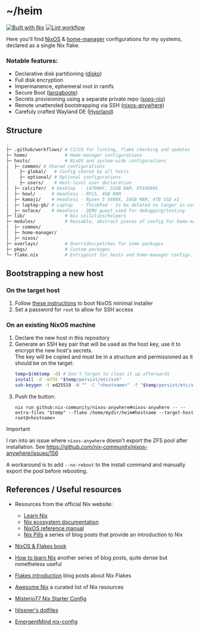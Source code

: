 # ~/heim
[![Built with Nix](https://img.shields.io/badge/Built%20with%20Nix%20and%20%E2%9D%A4%EF%B8%8F-5277C3?logo=nixos&logoColor=FFFFFF)](https://builtwithnix.org/)
[![Lint workflow](https://github.com/zacharyarnaise/heim/actions/workflows/lint.yml/badge.svg)](https://github.com/zacharyarnaise/heim/actions/workflows/lint.yml)

Here you'll find [NixOS](https://nixos.org/) & [home-manager](https://github.com/nix-community/home-manager) configurations for my systems, declared as a single Nix flake.

### Notable features:
- Declarative disk partitioning ([disko](https://github.com/nix-community/disko))
- Full disk encryption
- Impermanence, ephemeral root in ramfs
- Secure Boot ([lanzaboote](https://github.com/nix-community/lanzaboote))
- Secrets provisioning using a separate private repo ([sops-nix](https://github.com/Mic92/sops-nix))
- Remote unattended bootstrapping via SSH ([nixos-anywhere](https://github.com/nix-community/nixos-anywhere))
- Carefuly crafted Wayland DE ([Hyprland](https://hyprland.org/))

## Structure
```sh
.
├─ .github/workflows/ # CI/CD for linting, flake checking and updates
├─ home/              # Home-manager configurations
├─ hosts/             # NixOS and system-wide configurations
│  ├─ common/ # Shared configurations
│    ├─ global/   # Config shared by all hosts
│    ├─ optional/ # Optional configurations
│    ├─ users/    # Host-level user declaration
│  ├─ calcifer/  # Desktop  - 14700KF, 32GB RAM, RTX4080S
│  ├─ howl/      # Headless - RPi5, 4GB RAM
│  ├─ kamaji/    # Headless - Ryzen 5 5600X, 16GB RAM, 4TB SSD x2
│  ├─ laptop-gb/ # Laptop   - ThinkPad - to be deleted no longer in use
│  ├─ noface/    # Headless - QEMU guest used for debugging/testing
├─ lib/               # Nix utilities/helpers
├─ modules/           # Reusable, abstract pieces of config for home-manager, NixOS or both.
│  ├─ common/
│  ├─ home-manager/
│  ├─ nixos/
├─ overlays/          # Overrides/patches for some packages
├─ pkgs/              # Custom packages
└─ flake.nix          # Entrypoint for hosts and home-manager configs. Also exposes a devshell for manual bootstrapping tasks (nix-shell).
```

## Bootstrapping a new host
### On the target host
1. Follow [these instructions](https://nixos.org/manual/nixos/stable/index.html#sec-booting-from-usb) to boot NixOS minimal installer
2. Set a password for `root` to allow for SSH access
### On an existing NixOS machine
1. Declare the new host in this repository
2. Generate an SSH key pair that will be used as the host key, use it to encrypt the new host's secrets.<br>
   The key will be copied and must be in a structure and permissioned as it should be on the target:
    ```sh
    temp=$(mktemp -d) # Don't forget to clean it up afterwards
    install -d -m755 "$temp/persist/etc/ssh"
    ssh-keygen -t ed25519 -N "" -C "<hostname>" -f "$temp/persist/etc/ssh/ssh_host_ed25519_key"
    ```
3. Push the button:
    ```
    nix run github:nix-community/nixos-anywhere#nixos-anywhere -- --extra-files "$temp" --flake /home/mydir/heim#hostname --target-host root@<hostname>
    ```

> [!IMPORTANT]  
> I ran into an issue where `nixos-anywhere` doesn't export the ZFS pool after installation.
> See https://github.com/nix-community/nixos-anywhere/issues/156
>
> A workaround is to add `--no-reboot` to the install command and manually export the pool before rebooting.

## References / Useful resources
- Resources from the official Nix website:
  - [Learn Nix](https://nixos.org/learn.html)
  - [Nix ecosystem documentation](https://nix.dev/)
  - [NixOS reference manual](https://nixos.org/manual/nixos/unstable/)
  - [Nix Pills](https://nixos.org/guides/nix-pills/) a series of blog posts that provide an introduction to Nix

- [NixOS & Flakes book](https://nixos-and-flakes.thiscute.world/)
- [How to learn Nix](https://ianthehenry.com/posts/how-to-learn-nix/) another series of blog posts, quite dense but nonetheless useful
- [Flakes introduction](https://www.tweag.io/blog/2020-05-25-flakes/) blog posts about Nix Flakes
- [Awesome Nix](https://github.com/nix-community/awesome-nix) a curated list of Nix resources
- [Misterio77 Nix Starter Config](https://github.com/Misterio77/nix-starter-configs)
- [hlissner's dotfiles](https://github.com/hlissner/dotfiles)
- [EmergentMind nix-config](https://github.com/EmergentMind/nix-config)
